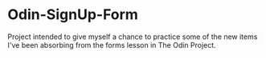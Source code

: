 # Odin-SignUp-Form
Project intended to give myself a chance to practice some of the new items I've been absorbing from the forms lesson in The Odin Project.
